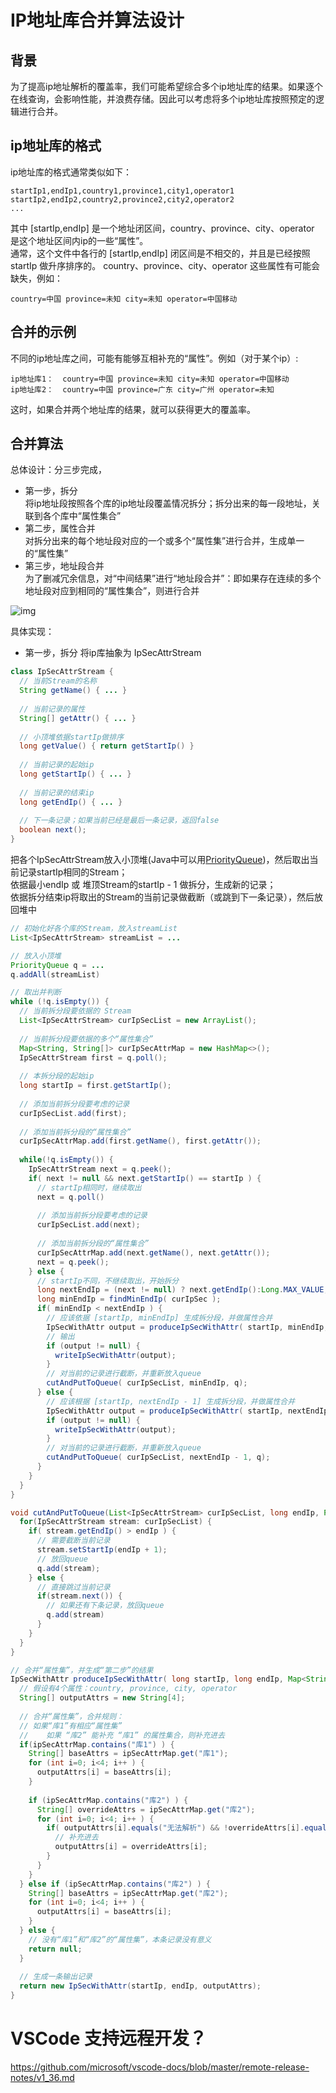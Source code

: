 # IP地址库合并算法设计
## 背景
为了提高ip地址解析的覆盖率，我们可能希望综合多个ip地址库的结果。如果逐个在线查询，会影响性能，并浪费存储。因此可以考虑将多个ip地址库按照预定的逻辑进行合并。  

## ip地址库的格式
ip地址库的格式通常类似如下：  
  ```text
  startIp1,endIp1,country1,province1,city1,operator1
  startIp2,endIp2,country2,province2,city2,operator2
  ...
  ```  
  其中 [startIp,endIp] 是一个地址闭区间，country、province、city、operator 是这个地址区间内ip的一些“属性”。  
  通常，这个文件中各行的 [startIp,endIp] 闭区间是不相交的，并且是已经按照 startIp 做升序排序的。
  country、province、city、operator 这些属性有可能会缺失，例如：  
```text
country=中国 province=未知 city=未知 operator=中国移动
```

## 合并的示例

不同的ip地址库之间，可能有能够互相补充的“属性”。例如（对于某个ip）:
```text
ip地址库1：  country=中国 province=未知 city=未知 operator=中国移动
ip地址库2：  country=中国 province=广东 city=广州 operator=未知
```
这时，如果合并两个地址库的结果，就可以获得更大的覆盖率。

## 合并算法
总体设计：分三步完成，  
* 第一步，拆分  
将ip地址段按照各个库的ip地址段覆盖情况拆分；拆分出来的每一段地址，关联到各个库中“属性集合”
* 第二步，属性合并  
对拆分出来的每个地址段对应的一个或多个“属性集”进行合并，生成单一的“属性集”
* 第三步，地址段合并  
为了删减冗余信息，对“中间结果”进行“地址段合并”：即如果存在连续的多个地址段对应到相同的“属性集合”，则进行合并

![img](https://raw.githubusercontent.com/hamlet-lee/blog/master/2019-07-23/ip_merge_algo.jpg)  

具体实现：
* 第一步，拆分
将ip库抽象为 IpSecAttrStream
```java
class IpSecAttrStream {
  // 当前Stream的名称
  String getName() { ... }
  
  // 当前记录的属性
  String[] getAttr() { ... }
  
  // 小顶堆依据startIp做排序
  long getValue() { return getStartIp() }
  
  // 当前记录的起始ip
  long getStartIp() { ... } 
  
  // 当前记录的结束ip
  long getEndIp() { ... }
  
  // 下一条记录；如果当前已经是最后一条记录，返回false
  boolean next();
}
```
把各个IpSecAttrStream放入小顶堆(Java中可以用[PriorityQueue](https://docs.oracle.com/javase/7/docs/api/java/util/PriorityQueue.html))，然后取出当前记录startIp相同的Stream；  
依据最小endIp 或 堆顶Stream的startIp - 1 做拆分，生成新的记录；  
依据拆分结束ip将取出的Stream的当前记录做截断（或跳到下一条记录），然后放回堆中  

```java
// 初始化好各个库的Stream，放入streamList
List<IpSecAttrStream> streamList = ...

// 放入小顶堆
PriorityQueue q = ...
q.addAll(streamList)

// 取出并判断
while (!q.isEmpty()) {
  // 当前拆分段要依据的 Stream
  List<IpSecAttrStream> curIpSecList = new ArrayList();
  
  // 当前拆分段要依据的多个“属性集合”
  Map<String, String[]> curIpSecAttrMap = new HashMap<>();
  IpSecAttrStream first = q.poll();
  
  // 本拆分段的起始ip
  long startIp = first.getStartIp();
  
  // 添加当前拆分段要考虑的记录
  curIpSecList.add(first);
  
  // 添加当前拆分段的“属性集合”
  curIpSecAttrMap.add(first.getName(), first.getAttr());
  
  while(!q.isEmpty()) {
    IpSecAttrStream next = q.peek();
    if( next != null && next.getStartIp() == startIp ) {
      // startIp相同时，继续取出
      next = q.poll()
      
      // 添加当前拆分段要考虑的记录
      curIpSecList.add(next);
      
      // 添加当前拆分段的“属性集合”
      curIpSecAttrMap.add(next.getName(), next.getAttr());
      next = q.peek();
    } else {
      // startIp不同，不继续取出，开始拆分
      long nextEndIp = (next != null) ? next.getEndIp():Long.MAX_VALUE;
      long minEndIp = findMinEndIp( curIpSec );
      if( minEndIp < nextEndIp ) {
        // 应该依据 [startIp, minEndIp] 生成拆分段，并做属性合并
        IpSecWithAttr output = produceIpSecWithAttr( startIp, minEndIp, curIpSecAttrMap )
        // 输出
        if (output != null) {
          writeIpSecWithAttr(output);
        }
        // 对当前的记录进行截断，并重新放入queue
        cutAndPutToQueue( curIpSecList, minEndIp, q);
      } else {
        // 应该根据 [startIp, nextEndIp - 1] 生成拆分段，并做属性合并
        IpSecWithAttr output = produceIpSecWithAttr( startIp, nextEndIp - 1, curIpSecAttrMap )
        if (output != null) {
          writeIpSecWithAttr(output);
        }
        // 对当前的记录进行截断，并重新放入queue
        cutAndPutToQueue( curIpSecList, nextEndIp - 1, q);
      }
    }
  }
}

void cutAndPutToQueue(List<IpSecAttrStream> curIpSecList, long endIp, PriorityQueue q) {
  for(IpSecAttrStream stream: curIpSecList) {
    if( stream.getEndIp() > endIp ) {
      // 需要截断当前记录
      stream.setStartIp(endIp + 1);
      // 放回queue
      q.add(stream);
    } else {
      // 直接跳过当前记录
      if(stream.next()) {
        // 如果还有下条记录，放回queue
        q.add(stream)
      }
    }
  }
}

// 合并“属性集”，并生成“第二步”的结果
IpSecWithAttr produceIpSecWithAttr( long startIp, long endIp, Map<String, String[]> ipSecAttrMap ) {
  // 假设有4个属性：country, province, city, operator
  String[] outputAttrs = new String[4];
  
  // 合并“属性集”，合并规则：
  // 如果“库1”有相应“属性集”
  //    如果 “库2” 能补充 “库1” 的属性集合，则补充进去
  if(ipSecAttrMap.contains("库1") ) {
    String[] baseAttrs = ipSecAttrMap.get("库1");
    for (int i=0; i<4; i++ ) {
      outputAttrs[i] = baseAttrs[i];
    }
    
    if (ipSecAttrMap.contains("库2") ) {
      String[] overrideAttrs = ipSecAttrMap.get("库2");
      for (int i=0; i<4; i++ ) {
        if( outputAttrs[i].equals("无法解析") && !overrideAttrs[i].equals("无法解析") ) {
          // 补充进去
          outputAttrs[i] = overrideAttrs[i];
        }
      } 
    }
  } else if (ipSecAttrMap.contains("库2") ) {
    String[] baseAttrs = ipSecAttrMap.get("库2");
    for (int i=0; i<4; i++ ) {
      outputAttrs[i] = baseAttrs[i];
    }
  } else {
    // 没有“库1”和“库2”的“属性集”，本条记录没有意义
    return null;
  }
  
  // 生成一条输出记录
  return new IpSecWithAttr(startIp, endIp, outputAttrs);
}
```


# VSCode 支持远程开发？
https://github.com/microsoft/vscode-docs/blob/master/remote-release-notes/v1_36.md

